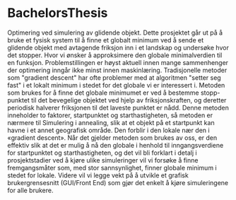 # BachelorsThesis
 Optimering ved simulering av glidende objekt.
 Dette prosjektet går ut på å bruke et fysisk system til å finne et globalt minimum ved å sende et glidende objekt med avtagende friksjon inn i et landskap og undersøke hvor det stopper. Hvor vi ønsker å approksimere den globale minimalverdien til en funksjon. Problemstillingen er høyst aktuell innen mange sammenhenger der optimering inngår ikke minst innen maskinlæring. Tradisjonelle metoder som "gradient descent" har ofte problemer med at algoritmen "setter seg fast" i et lokalt minimum i stedet for det globale vi er interessert i.
Metoden som brukes for å finne det globale minimumet er ved å bestemme stopp-punktet til det bevegelige objektet ved hjelp av friksjonskraften, og deretter periodisk halverer friksjonen til det laveste punktet er nådd. Denne metoden inneholder to faktorer, startpunktet og starthastigheten, så metoden er nærmere til Simulering i annealing, slik at et objekt på et startpunkt kan havne i et annet geografisk område. Den forblir i den lokale nær den i «gradient descent». Når det gjelder metoden som brukes av oss, er den effektiv slik at det er mulig å nå den globale i henhold til inngangsverdiene for startpunktet og starthastigheten, og det vil bli forklart i detalj i prosjektstadier ved å kjøre ulike simuleringer vil vi forsøke å finne fremgangsmåter som, med stor sannsynlighet, finner globale minimum i stedet for lokale. Videre vil vi legge vekt på å utvikle et grafisk brukergrensesnitt (GUI/Front End) som gjør det enkelt å kjøre simuleringene for alle brukere.
